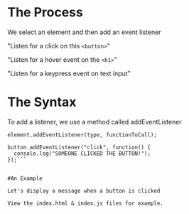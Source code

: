 # The Process

We select an element and then add an event listener

"Listen for a click on this `<button>`"

"Listen for a hover event on the `<h1>`"

"Listen for a keypress event on text input"


# The Syntax

To add a listener, we use a method called addEventListener

`element.addEventListener(type, functionToCall);`

```var button = document.querySelector("button");
button.addEventListener("click", function() {
  console.log("SOMEONE CLICKED THE BUTTON!");
});```


#An Example

Let's display a message when a button is clicked

View the index.html & index.js files for example.
